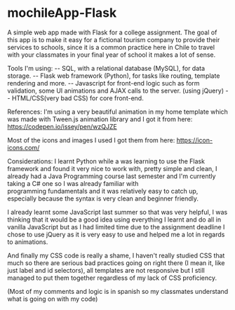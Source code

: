 # mochileApp-Flask
A simple web app made with Flask for a college assignment.
The goal of this app is to make it easy for a fictional tourism company to provide their services to schools, since it is a
common practice here in Chile to travel with your classmates in your final year of school it makes a lot of sense.

Tools I'm using:
-- SQL, with a relational database (MySQL), for data storage.
-- Flask web framework (Python), for tasks like routing, template rendering and more.
-- Javascript for front-end logic such as form validation, some UI animations and AJAX calls to the server. (using jQuery)
-- HTML/CSS(very bad CSS) for core front-end. 

References:
I'm using a very beautiful animation in my home template which was made with Tween.js animation library and I got it from here:
https://codepen.io/issey/pen/wzQJZE

Most of the icons and images I used I got them from here:
https://icon-icons.com/

Considerations:
I learnt Python while a was learning to use the Flask framework and found it very nice to work with, pretty simple and clean,
I already had a Java Programming course last semester and I'm currently taking a C# one so I was already familiar with  
programming fundamentals and it was relatively easy to catch up, especially because the syntax is very clean and beginner 
friendly.

I already learnt some JavaScript last summer so that was very helpful, I was thinking that it would be a good idea using 
everything I learnt and do all in vanilla JavaScript but as I had limited time due to the assignment deadline I chose to use
jQuery as it is very easy to use and helped me a lot in regards to animations.

And finally my CSS code is really a shame, I haven't really studied CSS that much so there are serious bad practices going on 
right there (I mean it, like just label and id selectors), all templates are not responsive but I still managed to put them 
together regardless of my lack of CSS proficiency.

(Most of my comments and logic is in spanish so my classmates understand what is going on with my code)
